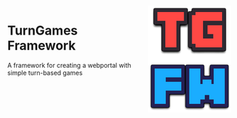 <img src="TGFW.png" align="right" />

# TurnGames Framework

A framework for creating a webportal with simple turn-based games
